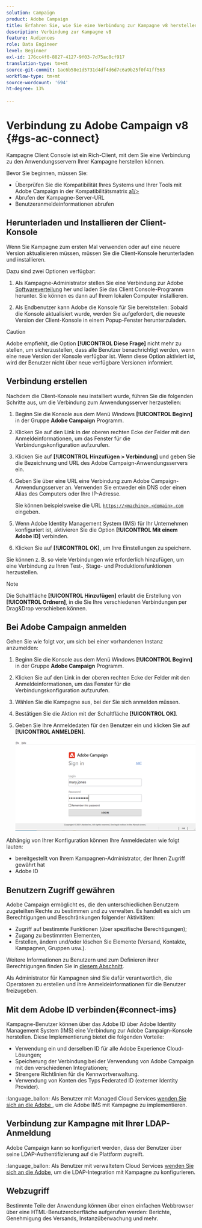 ```yaml
---
solution: Campaign
product: Adobe Campaign
title: Erfahren Sie, wie Sie eine Verbindung zur Kampagne v8 herstellen.
description: Verbindung zur Kampagne v8
feature: Audiences
role: Data Engineer
level: Beginner
exl-id: 176cc4f0-8827-4127-9f03-7d75ac8cf917
translation-type: tm+mt
source-git-commit: 1ac6b58e1d5731d4df4d6d7c6a9b25f0f41ff563
workflow-type: tm+mt
source-wordcount: '694'
ht-degree: 13%

---
```


# Verbindung zu Adobe Campaign v8 {#gs-ac-connect}

Kampagne Client Console ist ein Rich-Client, mit dem Sie eine Verbindung zu den Anwendungsservern Ihrer Kampagne herstellen können.

Bevor Sie beginnen, müssen Sie:

* Überprüfen Sie die Kompatibilität Ihres Systems und Ihrer Tools mit Adobe Campaign in der Kompatibilitätsmatrix [a1/>](compatibility-matrix.md)
* Abrufen der Kampagne-Server-URL
* Benutzeranmeldeinformationen abrufen

## Herunterladen und Installieren der Client-Konsole

Wenn Sie Kampagne zum ersten Mal verwenden oder auf eine neuere Version aktualisieren müssen, müssen Sie die Client-Konsole herunterladen und installieren.

Dazu sind zwei Optionen verfügbar:

1. Als Kampagne-Administrator stellen Sie eine Verbindung zur Adobe [Softwareverteilung](https://experience.adobe.com/#/downloads/content/software-distribution/encampaign.html) her und laden Sie das Client Console-Programm herunter. Sie können es dann auf Ihrem lokalen Computer installieren.

1. Als Endbenutzer kann Adobe die Konsole für Sie bereitstellen: Sobald die Konsole aktualisiert wurde, werden Sie aufgefordert, die neueste Version der Client-Konsole in einem Popup-Fenster herunterzuladen.

>[!CAUTION]
>
>Adobe empfiehlt, die Option **[!UICONTROL Diese Frage]** nicht mehr zu stellen, um sicherzustellen, dass alle Benutzer benachrichtigt werden, wenn eine neue Version der Konsole verfügbar ist.  Wenn diese Option aktiviert ist, wird der Benutzer nicht über neue verfügbare Versionen informiert.

## Verbindung erstellen

Nachdem die Client-Konsole neu installiert wurde, führen Sie die folgenden Schritte aus, um die Verbindung zum Anwendungsserver herzustellen:

1. Beginn Sie die Konsole aus dem Menü Windows **[!UICONTROL Beginn]** in der Gruppe **Adobe Campaign** Programm.

1. Klicken Sie auf den Link in der oberen rechten Ecke der Felder mit den Anmeldeinformationen, um das Fenster für die Verbindungskonfiguration aufzurufen.

1. Klicken Sie auf **[!UICONTROL Hinzufügen > Verbindung]** und geben Sie die Bezeichnung und URL des Adobe Campaign-Anwendungsservers ein.

1. Geben Sie über eine URL eine Verbindung zum Adobe Campaign-Anwendungsserver an. Verwenden Sie entweder ein DNS oder einen Alias des Computers oder Ihre IP-Adresse.

   Sie können beispielsweise die URL [`https://<machine>.<domain>.com`](https://myserver.adobe.com) eingeben.

1. Wenn Adobe Identity Management System (IMS) für Ihr Unternehmen konfiguriert ist, aktivieren Sie die Option **[!UICONTROL Mit einem Adobe ID]** verbinden.

1. Klicken Sie auf **[!UICONTROL OK]**, um Ihre Einstellungen zu speichern.

Sie können z. B. so viele Verbindungen wie erforderlich hinzufügen, um eine Verbindung zu Ihren Test-, Stage- und Produktionsfunktionen herzustellen.

>[!NOTE]
>
>Die Schaltfläche **[!UICONTROL Hinzufügen]** erlaubt die Erstellung von **[!UICONTROL Ordnern]**, in die Sie Ihre verschiedenen Verbindungen per Drag&amp;Drop verschieben können.

## Bei Adobe Campaign anmelden

Gehen Sie wie folgt vor, um sich bei einer vorhandenen Instanz anzumelden:

1. Beginn Sie die Konsole aus dem Menü Windows **[!UICONTROL Beginn]** in der Gruppe **Adobe Campaign** Programm.

1. Klicken Sie auf den Link in der oberen rechten Ecke der Felder mit den Anmeldeinformationen, um das Fenster für die Verbindungskonfiguration aufzurufen.

1. Wählen Sie die Kampagne aus, bei der Sie sich anmelden müssen.

1. Bestätigen Sie die Aktion mit der Schaltfläche **[!UICONTROL OK]**.

1. Geben Sie Ihre Anmeldedaten für den Benutzer ein und klicken Sie auf **[!UICONTROL ANMELDEN]**.

   ![](assets/sign-in-v8.png)

Abhängig von Ihrer Konfiguration können Ihre Anmeldedaten wie folgt lauten:

* bereitgestellt von Ihrem Kampagnen-Administrator, der Ihnen Zugriff gewährt hat
* Adobe ID

## Benutzern Zugriff gewähren

Adobe Campaign ermöglicht es, die den unterschiedlichen Benutzern zugeteilten Rechte zu bestimmen und zu verwalten. Es handelt es sich um Berechtigungen und Beschränkungen folgender Aktivitäten:

* Zugriff auf bestimmte Funktionen (über spezifische Berechtigungen);
* Zugang zu bestimmten Elementen,
* Erstellen, ändern und/oder löschen Sie Elemente (Versand, Kontakte, Kampagnen, Gruppen usw.).

Weitere Informationen zu Benutzern und zum Definieren ihrer Berechtigungen finden Sie in [diesem Abschnitt](permissions.md).

Als Administrator für Kampagnen sind Sie dafür verantwortlich, die Operatoren zu erstellen und ihre Anmeldeinformationen für die Benutzer freizugeben.

## Mit dem Adobe ID verbinden{#connect-ims}

Kampagne-Benutzer können über das Adobe ID über Adobe Identity Management System (IMS) eine Verbindung zur Adobe Campaign-Konsole herstellen. Diese Implementierung bietet die folgenden Vorteile:

* Verwendung ein und derselben ID für alle Adobe Experience Cloud-Lösungen;
* Speicherung der Verbindung bei der Verwendung von Adobe Campaign mit den verschiedenen Integrationen;
* Strengere Richtlinien für die Kennwortverwaltung.
* Verwendung von Konten des Typs Federated ID (externer Identity Provider).

:language_ballon: Als Benutzer mit Managed Cloud Services [wenden Sie sich an die Adobe ](support.md#support), um die Adobe IMS mit Kampagne zu implementieren.

## Verbindung zur Kampagne mit Ihrer LDAP-Anmeldung

Adobe Campaign kann so konfiguriert werden, dass der Benutzer über seine LDAP-Authentifizierung auf die Plattform zugreift.

:language_ballon: Als Benutzer mit verwaltetem Cloud Services [wenden Sie sich an die Adobe](support.md#support), um die LDAP-Integration mit Kampagne zu konfigurieren.


## Webzugriff

Bestimmte Teile der Anwendung können über einen einfachen Webbrowser über eine HTML-Benutzeroberfläche aufgerufen werden: Berichte, Genehmigung des Versands, Instanzüberwachung und mehr.
